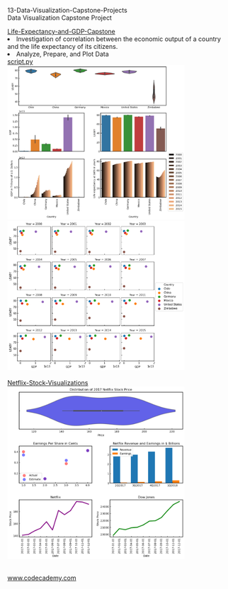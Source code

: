 

<p>13-Data-Visualization-Capstone-Projects</br>
Data Visualization Capstone Project</p>


<div style="float:left">
<a href="Life-Expectancy-and-GDP-Capstone">
Life-Expectancy-and-GDP-Capstone</br></a>
<li>Investigation of correlation between the economic output of a country and the life expectancy of its citizens. </li>
<li>Analyze, Prepare, and Plot Data</li>
<a href="Life-Expectancy-and-GDP-Capstone/global_data_capstone_project.ipynb">script.py</a></br>
<img src="Life-Expectancy-and-GDP-Capstone/img/overview_plot.png" alt="img" width="400px">
<img src="Life-Expectancy-and-GDP-Capstone/img/GDP_LEABY.png" alt="img" width="400px" "></a></br></br>

<a href="Netflix-Stock-Visualizations">
Netflix-Stock-Visualizations</br>
<img src="Netflix-Stock-Visualizations/netflix_visualizations_project.png" alt="img" width="400px" "></a></br></br>


www.codecademy.com

